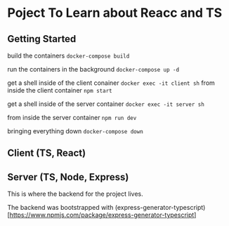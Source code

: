 # Poject To Learn about Reacc and TS

## Getting Started

build the containers
`docker-compose build`

run the containers in the background
`docker-compose up -d`

get a shell inside of the client conainer
`docker exec -it client sh`
from inside the client container
`npm start`

get a shell inside of the server container
`docker exec -it server sh`

from inside the server container
`npm run dev`

bringing everything down
`docker-compose down`

## Client (TS, React)

## Server (TS, Node, Express)
This is where the backend for the project lives.

The backend was bootstrapped with (express-generator-typescript)[https://www.npmjs.com/package/express-generator-typescript]